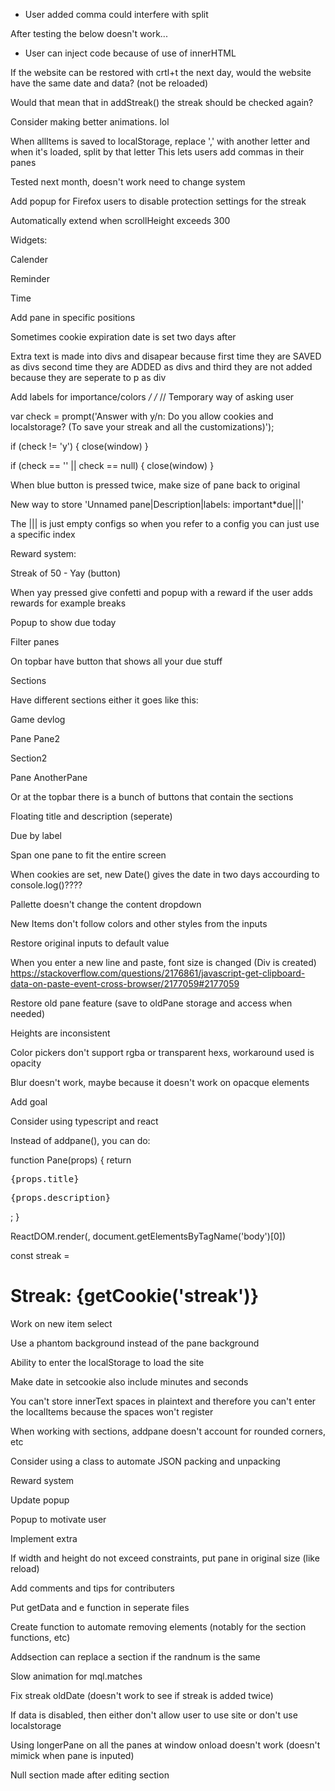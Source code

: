 - User added comma could interfere with split

After testing the below doesn't work...
- User can inject code because of use of innerHTML

If the website can be restored with crtl+t the next day, would the website have the same date and data? (not be reloaded)

Would that mean that in addStreak() the streak should be checked again?

Consider making better animations. lol

When allItems is saved to localStorage, replace ',' with another letter and when it's loaded, split by that letter
This lets users add commas in their panes

Tested next month, doesn't work need to change system

Add popup for Firefox users to disable protection settings for the streak

Automatically extend when scrollHeight exceeds 300

Widgets:

Calender

Reminder

Time

Add pane in specific positions

Sometimes cookie expiration date is set two days after

Extra text is made into divs and disapear because first time they are SAVED as divs second time they are ADDED as divs and third they are not added because they are seperate to p as div

Add labels for importance/colors
*/
/*
// Temporary way of asking user

var check = prompt('Answer with y/n: Do you allow cookies and localstorage? (To save your streak and all the customizations)');

if (check != 'y') {
  close(window)
}

if (check == '' || check == null)  {
  close(window)
}

When blue button is pressed twice, make size of pane back to original

New way to store 'Unnamed pane|Description|labels: important*due|||'

The ||| is just empty configs so when you refer to a config you can just use a specific index

Reward system:

Streak of 50 - Yay (button)

When yay pressed give confetti and popup with a reward if the user adds rewards for example breaks

Popup to show due today

Filter panes

On topbar have button that shows all your due stuff

Sections

Have different sections either it goes like this:

Game devlog

Pane Pane2

Section2

Pane AnotherPane

Or at the topbar there is a bunch of buttons that contain the sections

Floating title and description (seperate)

Due by label

Span one pane to fit the entire screen

When cookies are set, new Date() gives the date in two days accourding to console.log()????

Pallette doesn't change the content dropdown

New Items don't follow colors and other styles from the inputs

Restore original inputs to default value

When you enter a new line and paste, font size is changed
(Div is created)
https://stackoverflow.com/questions/2176861/javascript-get-clipboard-data-on-paste-event-cross-browser/2177059#2177059

Restore old pane feature (save to oldPane storage and access when needed)

Heights are inconsistent

Color pickers don't support rgba or transparent hexs, workaround used is opacity

Blur doesn't work, maybe because it doesn't work on opacque elements

Add goal

Consider using typescript and react

Instead of addpane(), you can do:

<div id="allpanes">
<pane>
</div>

function Pane(props) {
  return <div class="{props.class}">
  <pre>{props.title}</pre>
  <pre>{props.description}</pre>
  </div>;
}

ReactDOM.render(<pane />, document.getElementsByTagName('body')[0])

const streak = <h1>Streak: {getCookie('streak')}</h1>

Work on new item select

Use a phantom background instead of the pane background

Ability to enter the localStorage to load the site

Make date in setcookie also include minutes and seconds

You can't store innerText spaces in plaintext and therefore you can't enter the localItems because the spaces won't register

When working with sections, addpane doesn't account for rounded corners, etc

Consider using a class to automate JSON packing and unpacking

Reward system

Update popup

Popup to motivate user

Implement extra

If width and height do not exceed constraints, put pane in original size (like reload)

Add comments and tips for contributers

Put getData and e function in seperate files

Create function to automate removing elements (notably for the section functions, etc)

Addsection can replace a section if the randnum is the same

Slow animation for mql.matches

Fix streak oldDate (doesn't work to see if streak is added twice)

If data is disabled, then either don't allow user to use site or don't use localstorage

Using longerPane on all the panes at window onload doesn't work (doesn't mimick when pane is inputed)

Null section made after editing section